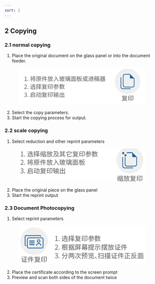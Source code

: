 ```yaml
---
sort: 2
---
```

## **2** **Copying**

### **2.1** **normal copying**

1. Place the original document on the glass panel or into the document feeder.
<div align=center><img src="https://github.com/LttGenius/seuwx-print.github.io/blob/main/images/mobile_device_6.png?raw=true"></div>

2. Select the copy parameters.
3. Start the copying process for output.

### **2.2** **scale copying** 
1. Select reduction and other reprint parameters
<div align=center><img src="https://github.com/LttGenius/seuwx-print.github.io/blob/main/images/mobile_device_7.png?raw=true"></div>

2. Place the original piece on the glass panel
3. Start the reprint output

### **2.3** **Document Photocopying**
1. Select reprint parameters
<div align=center><img src="https://github.com/LttGenius/seuwx-print.github.io/blob/main/images/mobile_device_8.png?raw=true"></div>

2. Place the certificate according to the screen prompt
3. Preview and scan both sides of the document twice